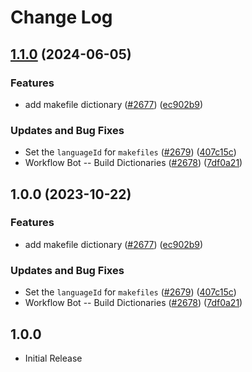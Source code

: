 # Change Log

## [1.1.0](https://github.com/kevintraver/cspell-dicts/compare/@cspell/dict-makefile-v1.0.0...@cspell/dict-makefile@1.1.0) (2024-06-05)


### Features

* add makefile dictionary ([#2677](https://github.com/kevintraver/cspell-dicts/issues/2677)) ([ec902b9](https://github.com/kevintraver/cspell-dicts/commit/ec902b96cce9c6378acfd6d795b5e300da940c6c))


### Updates and Bug Fixes

* Set the `languageId` for `makefiles` ([#2679](https://github.com/kevintraver/cspell-dicts/issues/2679)) ([407c15c](https://github.com/kevintraver/cspell-dicts/commit/407c15c84a4028d8ff6d66b5aa3516b776514e81))
* Workflow Bot -- Build Dictionaries ([#2678](https://github.com/kevintraver/cspell-dicts/issues/2678)) ([7df0a21](https://github.com/kevintraver/cspell-dicts/commit/7df0a2176796ef118ffb390e642ef1826ea67610))

## 1.0.0 (2023-10-22)


### Features

* add makefile dictionary ([#2677](https://github.com/streetsidesoftware/cspell-dicts/issues/2677)) ([ec902b9](https://github.com/streetsidesoftware/cspell-dicts/commit/ec902b96cce9c6378acfd6d795b5e300da940c6c))


### Updates and Bug Fixes

* Set the `languageId` for `makefiles` ([#2679](https://github.com/streetsidesoftware/cspell-dicts/issues/2679)) ([407c15c](https://github.com/streetsidesoftware/cspell-dicts/commit/407c15c84a4028d8ff6d66b5aa3516b776514e81))
* Workflow Bot -- Build Dictionaries ([#2678](https://github.com/streetsidesoftware/cspell-dicts/issues/2678)) ([7df0a21](https://github.com/streetsidesoftware/cspell-dicts/commit/7df0a2176796ef118ffb390e642ef1826ea67610))

## 1.0.0

- Initial Release
